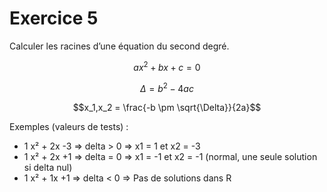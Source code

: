 # Exercice 5

Calculer les racines d’une équation du second degré.

```math
ax^2 + bx + c = 0
```
```math
\Delta = b^2 - 4ac 
```
```math
x_1,x_2 = \frac{-b \pm \sqrt{\Delta}}{2a}
```

Exemples (valeurs de tests) :

- 1 x² + 2x -3 => delta > 0 => x1 = 1 et x2 = -3
- 1 x² + 2x +1 => delta = 0 =>  x1 = -1 et x2 = -1 (normal, une seule solution si delta nul)
- 1 x² + 1x +1 => delta < 0 => Pas de solutions dans R